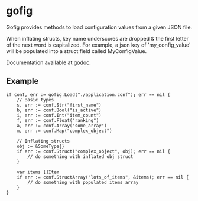 gofig
=============

Gofig provides methods to load configuration values from a given JSON file.

When inflating structs, key name underscores are dropped & the first letter of the next
word is capitalized.  For example, a json key of 'my_config_value' will be
populated into a struct field called MyConfigValue.

Documentation available at [godoc](http://godoc.org/github.com/JKallhoff/gofig).

Example
-------
    if conf, err := gofig.Load("./application.conf"); err == nil {
        // Basic types
        s, err := conf.Str("first_name")
        b, err := conf.Bool("is_active")
        i, err := conf.Int("item_count")
        f, err := conf.Float("ranking")
        a, err := conf.Array("some_array")
        m, err := conf.Map("complex_object")
        
        // Inflating structs
        obj := &SomeType{}
        if err := conf.Struct("complex_object", obj); err == nil {
            // do something with inflated obj struct
        }

        var items []Item
        if err := conf.StructArray("lots_of_items", &items); err == nil {
            // do something with populated items array  
        }
    }